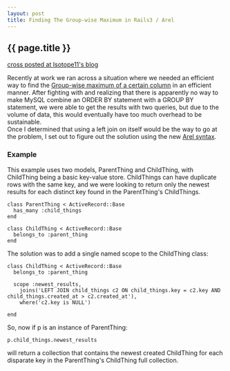 ```yaml
---
layout: post
title: Finding The Group-wise Maximum in Rails3 / Arel
---
```


## {{ page.title }}

[cross posted at Isotope11's blog](http://www.isotope11.com/blog/group-wise-max-rails3)

Recently at work we ran across a situation where we needed an efficient way
to find the [Group-wise maximum of a certain column](http://dev.mysql.com/doc/refman/5.0/en/example-maximum-column-group-row.html)
in an efficient manner.  After fighting with and realizing that there is apparently no way to make MySQL
combine an ORDER BY statement with a GROUP BY statement, we were able to get the results with two queries,
but due to the volume of data, this would eventually have too much overhead to be sustainable.  
Once I determined that using a left join on itself would be the way to go at the problem, I set 
out to figure out the solution using the new [Arel syntax](https://github.com/rails/arel).

### Example

This example uses two models, ParentThing and ChildThing, with ChildThing being a basic key-value store.
ChildThings can have duplicate rows with the same key, and we were looking to return only the newest
results for each distinct key found in the ParentThing's ChildThings.

    class ParentThing < ActiveRecord::Base
      has_many :child_things
    end

    class ChildThing < ActiveRecord::Base
      belongs_to :parent_thing
    end

The solution was to add a single named scope to the ChildThing class:
    
    class ChildThing < ActiveRecord::Base
      belongs_to :parent_thing

      scope :newest_results, 
        joins('LEFT JOIN child_things c2 ON child_things.key = c2.key AND child_things.created_at > c2.created_at'),
        where('c2.key is NULL')
    
    end

So, now if p is an instance of ParentThing: 

    p.child_things.newest_results 

will return a collection that contains the newest created ChildThing for each disparate key in the ParentThing's ChildThing
full collection.

